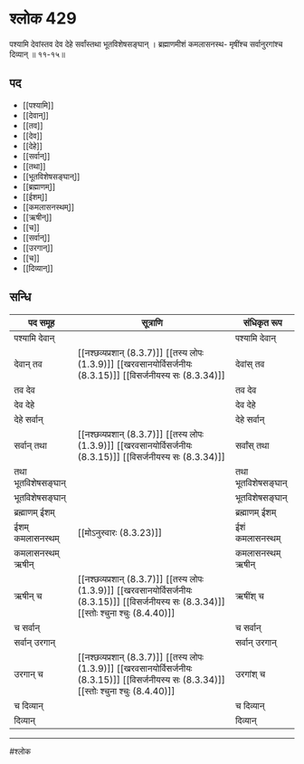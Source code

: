 # श्लोक 429

पश्यामि देवांस्तव देव देहे
सर्वांस्तथा भूतविशेषसङ्घान् ।
ब्रह्माणमीशं कमलासनस्थ-
मृषींश्च सर्वानुरगांश्च दिव्यान् ॥ ११-१५॥


## पद 

- [[पश्यामि]]
- [[देवान्]]
- [[तव]]
- [[देव]]
- [[देहे]]
- [[सर्वान्]]
- [[तथा]]
- [[भूतविशेषसङ्घान्]]
- [[ब्रह्माणम्]]
- [[ईशम्]]
- [[कमलासनस्थम्]]
- [[ऋषीन्]]
- [[च]]
- [[सर्वान्]]
- [[उरगान्]]
- [[च]]
- [[दिव्यान्]]

## सन्धि

| पद समूह | सूत्राणि | संधिकृत रूप |
| ----- | ----- | ----- |
| पश्यामि देवान् |  | पश्यामि देवान् |
| देवान् तव |  [[नश्छव्यप्रशान् (8.3.7)]] [[तस्य लोपः (1.3.9)]] [[खरवसानयोर्विसर्जनीयः (8.3.15)]] [[विसर्जनीयस्य सः (8.3.34)]] | देवांस् तव |
| तव देव |  | तव देव |
| देव देहे |  | देव देहे |
| देहे सर्वान् |  | देहे सर्वान् |
| सर्वान् तथा |  [[नश्छव्यप्रशान् (8.3.7)]] [[तस्य लोपः (1.3.9)]] [[खरवसानयोर्विसर्जनीयः (8.3.15)]] [[विसर्जनीयस्य सः (8.3.34)]] | सर्वांस् तथा |
| तथा भूतविशेषसङ्घान् |  | तथा भूतविशेषसङ्घान् |
| भूतविशेषसङ्घान् |  | भूतविशेषसङ्घान् |
| ब्रह्माणम् ईशम् |  | ब्रह्माणम् ईशम् |
| ईशम् कमलासनस्थम् |  [[मोऽनुस्वारः (8.3.23)]] | ईशं कमलासनस्थम् |
| कमलासनस्थम् ऋषीन् |  | कमलासनस्थम् ऋषीन् |
| ऋषीन् च |  [[नश्छव्यप्रशान् (8.3.7)]] [[तस्य लोपः (1.3.9)]] [[खरवसानयोर्विसर्जनीयः (8.3.15)]] [[विसर्जनीयस्य सः (8.3.34)]] [[स्तोः श्चुना श्चुः (8.4.40)]] | ऋषींश् च |
| च सर्वान् |  | च सर्वान् |
| सर्वान् उरगान् |  | सर्वान् उरगान् |
| उरगान् च |  [[नश्छव्यप्रशान् (8.3.7)]] [[तस्य लोपः (1.3.9)]] [[खरवसानयोर्विसर्जनीयः (8.3.15)]] [[विसर्जनीयस्य सः (8.3.34)]] [[स्तोः श्चुना श्चुः (8.4.40)]] | उरगांश् च |
| च दिव्यान् |  | च दिव्यान् |
| दिव्यान् |  | दिव्यान् |


---

#श्लोक